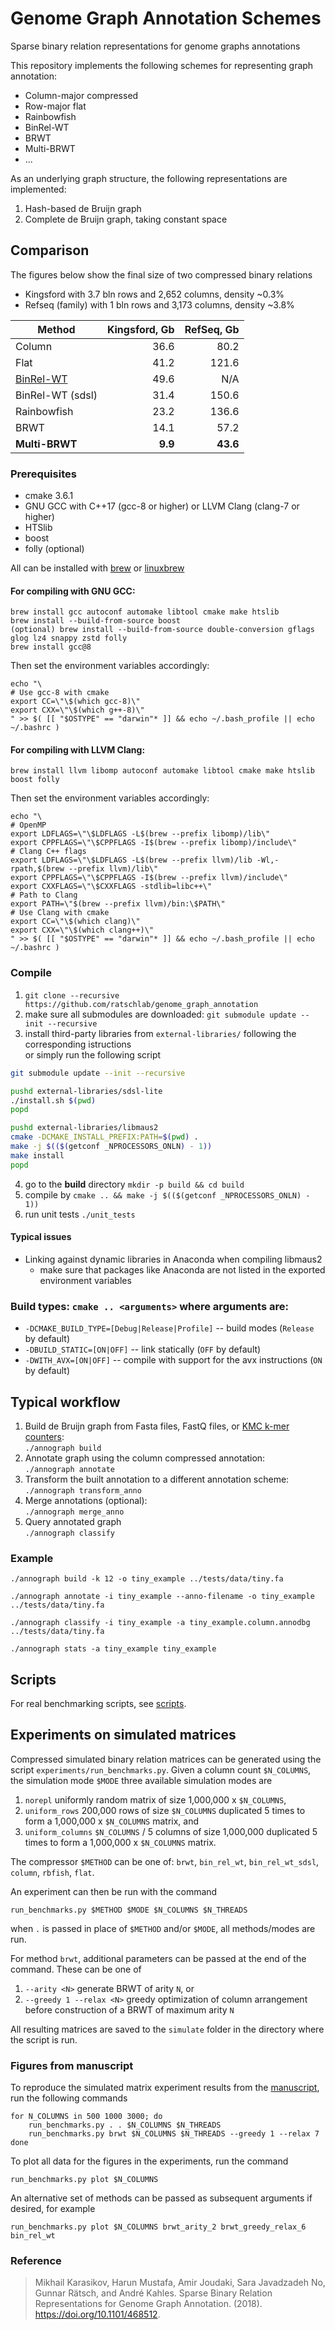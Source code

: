 # Genome Graph Annotation Schemes

Sparse binary relation representations for genome graphs annotations

This repository implements the following schemes for representing graph annotation:
* Column-major compressed
* Row-major flat
* Rainbowfish
* BinRel-WT
* BRWT
* Multi-BRWT
* ...

As an underlying graph structure, the following representations are implemented:
1. Hash-based de Bruijn graph
2. Complete de Bruijn graph, taking constant space

## Comparison

The figures below show the final size of two compressed binary relations
* Kingsford with 3.7 bln rows and 2,652 columns, density ~0.3%
* Refseq (family) with 1 bln rows and 3,173 columns, density ~3.8%

| Method  | Kingsford, Gb  | RefSeq, Gb |
| ------------- | ---: | ---: |
| Column  | 36.6  | 80.2 |
| Flat  | 41.2  | 121.6 |
| [BinRel-WT](https://github.com/dieram3/binrel_wt/) | 49.6  | N/A |
| BinRel-WT (sdsl)  | 31.4  | 150.6 |
| Rainbowfish  | 23.2  | 136.6 |
| BRWT  | 14.1  | 57.2 |
| **Multi-BRWT**  | **9.9**  | **43.6** |

### Prerequisites
- cmake 3.6.1
- GNU GCC with C++17 (gcc-8 or higher) or LLVM Clang (clang-7 or higher)
- HTSlib
- boost
- folly (optional)

All can be installed with [brew](https://brew.sh) or [linuxbrew](https://linuxbrew.sh)

#### For compiling with GNU GCC:
```
brew install gcc autoconf automake libtool cmake make htslib
brew install --build-from-source boost
(optional) brew install --build-from-source double-conversion gflags glog lz4 snappy zstd folly
brew install gcc@8
```
Then set the environment variables accordingly:
```
echo "\
# Use gcc-8 with cmake
export CC=\"\$(which gcc-8)\"
export CXX=\"\$(which g++-8)\"
" >> $( [[ "$OSTYPE" == "darwin"* ]] && echo ~/.bash_profile || echo ~/.bashrc )
```

#### For compiling with LLVM Clang:
```
brew install llvm libomp autoconf automake libtool cmake make htslib boost folly
```
Then set the environment variables accordingly:
```
echo "\
# OpenMP
export LDFLAGS=\"\$LDFLAGS -L$(brew --prefix libomp)/lib\"
export CPPFLAGS=\"\$CPPFLAGS -I$(brew --prefix libomp)/include\"
# Clang C++ flags
export LDFLAGS=\"\$LDFLAGS -L$(brew --prefix llvm)/lib -Wl,-rpath,$(brew --prefix llvm)/lib\"
export CPPFLAGS=\"\$CPPFLAGS -I$(brew --prefix llvm)/include\"
export CXXFLAGS=\"\$CXXFLAGS -stdlib=libc++\"
# Path to Clang
export PATH=\"$(brew --prefix llvm)/bin:\$PATH\"
# Use Clang with cmake
export CC=\"\$(which clang)\"
export CXX=\"\$(which clang++)\"
" >> $( [[ "$OSTYPE" == "darwin"* ]] && echo ~/.bash_profile || echo ~/.bashrc )
```


### Compile
1. `git clone --recursive https://github.com/ratschlab/genome_graph_annotation`
2. make sure all submodules are downloaded: `git submodule update --init --recursive`
3. install third-party libraries from `external-libraries/` following the corresponding istructions  
or simply run the following script
```bash
git submodule update --init --recursive

pushd external-libraries/sdsl-lite
./install.sh $(pwd)
popd

pushd external-libraries/libmaus2
cmake -DCMAKE_INSTALL_PREFIX:PATH=$(pwd) .
make -j $(($(getconf _NPROCESSORS_ONLN) - 1))
make install
popd
```

4. go to the **build** directory `mkdir -p build && cd build`
5. compile by `cmake .. && make -j $(($(getconf _NPROCESSORS_ONLN) - 1))`
6. run unit tests `./unit_tests`

#### Typical issues
* Linking against dynamic libraries in Anaconda when compiling libmaus2
  * make sure that packages like Anaconda are not listed in the exported environment variables

### Build types: `cmake .. <arguments>` where arguments are:
- `-DCMAKE_BUILD_TYPE=[Debug|Release|Profile]` -- build modes (`Release` by default)
- `-DBUILD_STATIC=[ON|OFF]` -- link statically (`OFF` by default)
- `-DWITH_AVX=[ON|OFF]` -- compile with support for the avx instructions (`ON` by default)

## Typical workflow
1. Build de Bruijn graph from Fasta files, FastQ files, or [KMC k-mer counters](https://github.com/refresh-bio/KMC/):\
`./annograph build`
2. Annotate graph using the column compressed annotation:\
`./annograph annotate`
3. Transform the built annotation to a different annotation scheme:\
`./annograph transform_anno`
4. Merge annotations (optional):\
`./annograph merge_anno`
5. Query annotated graph\
`./annograph classify`

### Example
```
./annograph build -k 12 -o tiny_example ../tests/data/tiny.fa

./annograph annotate -i tiny_example --anno-filename -o tiny_example ../tests/data/tiny.fa

./annograph classify -i tiny_example -a tiny_example.column.annodbg ../tests/data/tiny.fa

./annograph stats -a tiny_example tiny_example
```

## Scripts
For real benchmarking scripts, see [scripts](./scripts).

## Experiments on simulated matrices
Compressed simulated binary relation matrices can be generated using the script `experiments/run_benchmarks.py`. Given a column
count `$N_COLUMNS`, the simulation mode `$MODE` three available simulation modes are
1. `norepl` uniformly random matrix of size 1,000,000 x `$N_COLUMNS`,
2. `uniform_rows` 200,000 rows of size `$N_COLUMNS` duplicated 5 times to form a 1,000,000 x `$N_COLUMNS` matrix, and
3. `uniform_columns` `$N_COLUMNS` / 5 columns of size 1,000,000 duplicated 5 times to form a 1,000,000 x `$N_COLUMNS` matrix.

The compressor `$METHOD` can be one of: `brwt`, `bin_rel_wt`, `bin_rel_wt_sdsl`, `column`, `rbfish`, `flat`.

An experiment can then be run with the command
```
run_benchmarks.py $METHOD $MODE $N_COLUMNS $N_THREADS
```
when `.` is passed in place of `$METHOD` and/or `$MODE`, all methods/modes are run.

For method `brwt`, additional parameters can be passed at the end of the command. These can be one of
1. `--arity <N>` generate BRWT of arity `N`, or
2. `--greedy 1 --relax <N>` greedy optimization of column arrangement before construction of a BRWT of maximum arity `N`

All resulting matrices are saved to the `simulate` folder in the directory where the script is run.

### Figures from manuscript
To reproduce the simulated matrix experiment results from the [manuscript](https://www.biorxiv.org/content/early/2018/11/12/468512.full.pdf), run the following commands
```
for N_COLUMNS in 500 1000 3000; do
    run_benchmarks.py . . $N_COLUMNS $N_THREADS 
    run_benchmarks.py brwt $N_COLUMNS $N_THREADS --greedy 1 --relax 7
done
```

To plot all data for the figures in the experiments, run the command
```
run_benchmarks.py plot $N_COLUMNS
```
An alternative set of methods can be passed as subsequent arguments if desired, for example
```
run_benchmarks.py plot $N_COLUMNS brwt_arity_2 brwt_greedy_relax_6 bin_rel_wt
```

### Reference
> Mikhail Karasikov, Harun Mustafa, Amir Joudaki, Sara Javadzadeh No, Gunnar Rätsch, and André Kahles. Sparse Binary Relation Representations for Genome Graph Annotation. (2018). https://doi.org/10.1101/468512.
